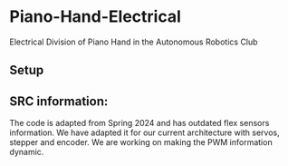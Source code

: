 # Piano-Hand-Electrical

Electrical Division of Piano Hand in the Autonomous Robotics Club

## Setup

## SRC information:
The code is adapted from Spring 2024 and has outdated flex sensors information. We have adapted it for our current architecture with servos, stepper and encoder. We are working on making the PWM information dynamic. 
